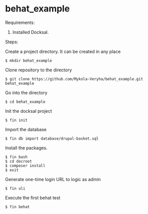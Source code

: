 # behat_example

Requirements:
1) Installed Docksal.

Steps:

Create a project directory. It can be created in any place

```
$ mkdir behat_example
```

Clone repository to the directory

```
$ git clone https://github.com/Mykola-Veryha/behat_example.git behat_example
```

Go into the directory

```
$ cd behat_example
```

Init the docksal project

``` 
$ fin init
```

Import the database

``` 
$ fin db import database/drupal-basket.sql 
```

Install the packages.

``` 
$ fin bash 
$ cd docroot
$ composer install
$ exit
```

Generate one-time login URL to logic as admin

``` 
$ fin uli
```

Execute the first behat test

``` 
$ fin behat
```
